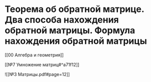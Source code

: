 # Теорема об обратной матрице. Два способа нахождения обратной матрицы. Формула нахождения обратной матрицы
[[00 Алгебра и геометрия]]

[[№7 Умножение матриц#^a71f12]]

![[№3 Матрицы.pdf#page=12]]
